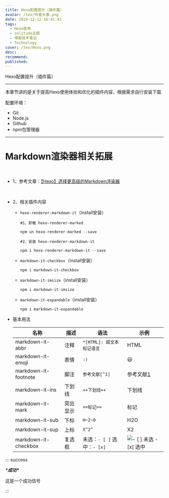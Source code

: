 ```yaml
---
title: Hexo配置提升（插件篇）
avatar: /tex/作者头像.png
date: 2024-12-12 16:41:41
tags:
  - Hexo使用
  - solitude主题
  - 博客技术笔记
  - Technology
cover: /tex/Hexo.png
desc:
recommend:
published:
---
```


Hexo配置提升（插件篇）

---

本章节讲的是关于提高Hexo使用体验和优化的插件内容，根据需求自行安装下载



配置环境：

- Git
- Node.js
- Github
- npm包管理器

---



# Markdown渲染器相关拓展

<br/>

- 1、参考文章：[【Hexo】选择更高级的Markdown渲染器](https://blog.csdn.net/qq_42951560/article/details/123596899)

<br/>

- 2、相关插件内容

  - `hexo-renderer-markdown-it`（install安装）

    ```shell
    #1、卸载 hexo-renderer-marked
    
    npm un hexo-renderer-marked --save
    
    #2、安装 hexo-renderer-markdown-it
    
    npm i hexo-renderer-markdown-it --save
    ```

    

  - `markdown-it-checkbox`（install安装）

    ```shell
    npm i markdown-it-checkbox
    ```

    

  - `markdown-it-imsize`（install安装）

    ```shell
    npm i markdown-it-imsize
    ```

    

  - `markdown-it-expandable`（install安装）

    ```shell
    npm i markdown-it-expandable
    ```

- 基本用法

  | 名称                 | 描述     | 语法                        | 示例                                                         |
  | -------------------- | -------- | --------------------------- | ------------------------------------------------------------ |
  | markdown-it-abbr     | 注释     | `*[HTML]: 超文本标记语言`   | HTML                                                         |
  | markdown-it-emoji    | 表情     | `:)`                        | 😃                                                            |
  | markdown-it-footnote | 脚注     | `参考文献[^1]`              | 参考文献[1](https://blog.csdn.net/qq_42951560/article/details/123596899#fn1) |
  | markdown-it-ins      | 下划线   | `++下划线++`                | 下划线                                                       |
  | markdown-it-mark     | 突出显示 | `==标记==`                  | 标记                                                         |
  | markdown-it-sub      | 下标     | `H~2~O`                     | H2O                                                          |
  | markdown-it-sup      | 上标     | `X^2^`                      | X2                                                           |
  | markdown-it-checkbox | 复选框   | 未选：`- [ ]` 选中：`- [x]` | ![- [ ] 未选  - [x] 选中](/Blog/20241212164515192.png) |

  

::: success

***\*成功\****

这是一个成功信号

:::
